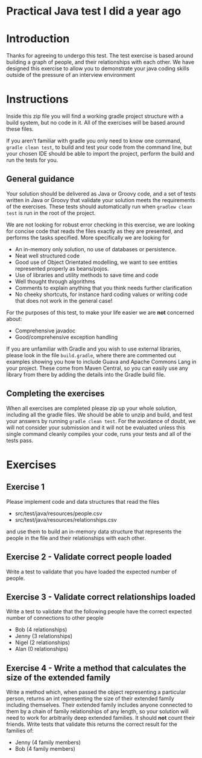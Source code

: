 # Practical Java test I did a year ago


# Introduction

Thanks for agreeing to undergo this test. The test exercise is based around building a graph of people, and their relationships with each other. We have designed this exercise to allow you to demonstrate your java coding skills outside of the pressure of an interview environment

# Instructions

Inside this zip file you will find a working gradle project structure with a build system, but no code in it. All of the exercises will be based around these files.

If you aren't familiar with gradle you only need to know one command, `gradle clean test`, to build and test your code from the command line, but your chosen IDE should be able to import the project, perform the build and run the tests for you.

## General guidance

Your solution should be delivered as Java or Groovy code, and a set of tests written in Java or Groovy that validate your solution meets the requirements of the exercises. These tests should automatically run when `gradlew clean test` is run in the root of the project.

We are not looking for robust error checking in this exercise, we are looking for concise code that reads the files exactly as they are presented, and performs the tasks specified. More specifically we are looking for

*   An in-memory only solution, no use of databases or persistence.
*   Neat well structured code
*   Good use of Object Orientated modelling, we want to see entities represented properly as beans/pojos.
*   Use of libraries and utility methods to save time and code
*   Well thought through algorithms
*   Comments to explain anything that you think needs further clarification
*   No cheeky shortcuts, for instance hard coding values or writing code that does not work in the general case!

For the purposes of this test, to make your life easier we are **not** concerned about:

*   Comprehensive javadoc
*   Good/comprehensive exception handling

If you are unfamiliar with Gradle and you wish to use external libraries, please look in the file `build.gradle`, where there are commented out examples showing you how to include Guava and Apache Commons Lang in your project. These come from Maven Central, so you can easily use any library from there by adding the details into the Gradle build file.

## Completing the exercises

When all exercises are completed please zip up your whole solution, including all the gradle files. We should be able to unzip and build, and test your answers by running `gradle clean test`. For the avoidance of doubt, we will not consider your submission and it will not be evaluated unless this single command cleanly compiles your code, runs your tests and all of the tests pass.

# Exercises

## Exercise 1

Please implement code and data structures that read the files

*   src/test/java/resources/people.csv
*   src/test/java/resources/relationships.csv

and use them to build an in-memory data structure that represents the people in the file and their relationships with each other.

## Exercise 2 - Validate correct people loaded

Write a test to validate that you have loaded the expected number of people.

## Exercise 3 - Validate correct relationships loaded

Write a test to validate that the following people have the correct expected number of connections to other people

*   Bob (4 relationships)
*   Jenny (3 relationships)
*   Nigel (2 relationships)
*   Alan (0 relationships)

## Exercise 4 - Write a method that calculates the size of the extended family

Write a method which, when passed the object representing a particular person, returns an int representing the size of their extended family including themselves. Their extended family includes anyone connected to them by a chain of family relationships of any length, so your solution will need to work for arbitrarily deep extended families. It should **not** count their friends. Write tests that validate this returns the correct result for the families of:

*   Jenny (4 family members)
*   Bob (4 family members)
